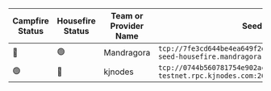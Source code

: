 <!--
This table is intended to provide a clear overview of the Tools and Services
available in our community.

Please fill in the columns as follows:

1. **Campfire Status**: Use the appropriate emoji:
   - 🟢 : Live (the service is functional and accessible)
   - 🔴 : Offline (the service is temporarily unavailable)
   - 🛠️ : Under Maintenance (the service is being updated or repaired)

2. **Housefire Status**: Use the same emojis as above to indicate the current status of the service for this specific env.

3. **Team or Provider Name**: The name of the team or the provider responsible for the service.

4. **Seed Address**: The Seed address.

**Note:** To add a new row, just copy an existing line and replace the details, ensuring you keep the "|" character as a column separator.
-->

| Campfire Status | Housefire Status | Team or Provider Name | Seed Address             | 
|-----------------|------------------|-----------|-----------------|
|🔴|🟢|Mandragora|`tcp://7fe3cd644be4ea649f2e00273585d4117daa138c@namada-seed-housefire.mandragora.io:21656`|
|🟢|🔴|kjnodes|`tcp://0744b560781754e902acfad362546819f998ba6b@namada-testnet.rpc.kjnodes.com:26759`|
